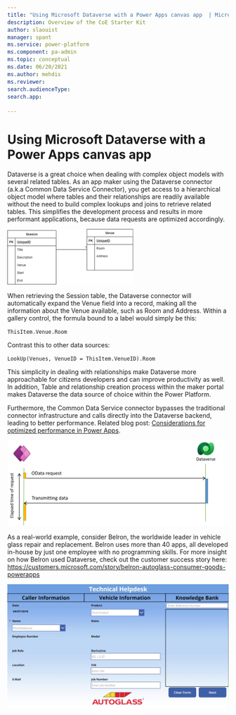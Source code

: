 ```yaml
---
title: "Using Microsoft Dataverse with a Power Apps canvas app  | Microsoft Docs"
description: Overview of the CoE Starter Kit
author: slaouist
manager: spant
ms.service: power-platform
ms.component: pa-admin
ms.topic: conceptual
ms.date: 06/20/2021
ms.author: mehdis
ms.reviewer: 
search.audienceType: 
search.app: 
  
---
```

# Using Microsoft Dataverse with a Power Apps canvas app 

Dataverse is a great choice when dealing with complex object models with several related tables. As an app maker using the Dataverse connector (a.k.a Common Data Service Connector), you get access to a hierarchical object model where tables and their relationships are readily available without the need to build complex lookups and joins to retrieve related tables. This simplifies the development process and results in more performant applications, because data requests are optimized accordingly.

![Conference App Object Model](./media/ConferenceAppObjectModel.png)

When retrieving the Session table, the Dataverse connector will automatically expand the Venue field into a record, making all the information about the Venue available, such as Room and Address. Within a gallery control, the formula bound to a label would simply be this:

```powerappsfl
ThisItem.Venue.Room
```

Contrast this to other data sources:

```powerappsfl
LookUp(Venues, VenueID = ThisItem.VenueID).Room
```

This simplicity in dealing with relationships make Dataverse more approachable for citizens developers and can improve productivity as well. In addition, Table and relationship creation process within the maker portal makes Dataverse the data source of choice within the Power Platform. 

Furthermore, the Common Data Service connector bypasses the traditional connector infrastructure and calls directly into the Dataverse backend, leading to better performance. Related blog post: [Considerations for optimized performance in Power Apps](https://powerapps.microsoft.com/blog/considerations-for-optimized-performance-in-power-apps/).

![Conference App Object Model](./media/PA_DataverseArch.png)

As a real-world example, consider Belron, the worldwide leader in vehicle glass repair and replacement. Belron uses more than 40 apps, all developed in-house by just one employee with no programming skills. For more insight on how Belron used Dataverse, check out the customer success story here: https://customers.microsoft.com/story/belron-autoglass-consumer-goods-powerapps 

![Business Process Flow in Canvas](./media/autoglass.jpg)